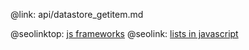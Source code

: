 @link: api/datastore_getitem.md

@seolinktop: [js frameworks](https://webix.com)
@seolink: [lists in javascript](https://webix.com/widget/list/)